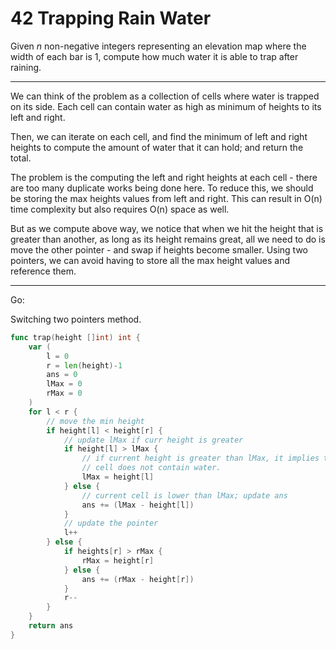 42 Trapping Rain Water
======================

Given _n_ non-negative integers representing an elevation map where the width
of each bar is 1, compute how much water it is able to trap after raining.

---

We can think of the problem as a collection of cells where water is trapped on
its side. Each cell can contain water as high as minimum of heights to its left
and right.

Then, we can iterate on each cell, and find the minimum of left and right
heights to compute the amount of water that it can hold; and return the total.

The problem is the computing the left and right heights at each cell - there
are too many duplicate works being done here. To reduce this, we should be
storing the max heights values from left and right. This can result in O(n)
time complexity but also requires O(n) space as well.

But as we compute above way, we notice that when we hit the height that is
greater than another, as long as its height remains great, all we need to do is
move the other pointer - and swap if heights become smaller. Using two
pointers, we can avoid having to store all the max height values and reference
them.

---

Go:

Switching two pointers method.

```go
func trap(height []int) int {
    var (
        l = 0
        r = len(height)-1
        ans = 0
        lMax = 0
        rMax = 0
    )
    for l < r {
        // move the min height
        if height[l] < height[r] {
            // update lMax if curr height is greater
            if height[l] > lMax {
                // if current height is greater than lMax, it implies that the
                // cell does not contain water.
                lMax = height[l]
            } else {
                // current cell is lower than lMax; update ans
                ans += (lMax - height[l])
            }
            // update the pointer
            l++
        } else {
            if heights[r] > rMax {
                rMax = height[r]
            } else {
                ans += (rMax - height[r])
            }
            r--
        }
    }
    return ans
}
```


